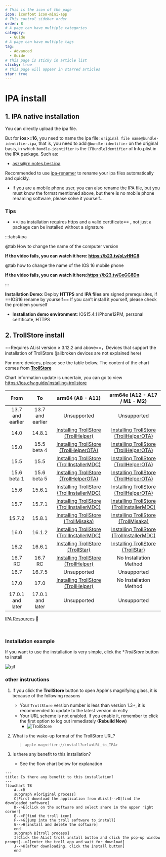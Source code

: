 ```yaml
---
# This is the icon of the page
icon: iconfont icon-mini-app
# This control sidebar order
order: 8
# A page can have multiple categories
category:
  - Guide
# A page can have multiple tags
tag:
  - Advanced
  - Guide
# this page is sticky in article list
sticky: true
# this page will appear in starred articles
star: true
---
```


# IPA install



## **1. IPA native installation**

You can directly upload the ipa file. 

But for **ios>=16**, you need to name the ipa file: `original file name@bundle-identifier.ipa`, that is, you need to add `@bundle-identifier` on the original basis, in which `bundle-identifier` is the `CFBundleIdentifier` of Info.plist in the IPA package. Such as:

- aszs@rn.notes.best.ipa

Recommended to use [ipa-renamer](https://github.com/Xhofe/ipa-renamer) to rename your ipa files automatically and quickly.

- If you are a mobile phone user, you can also rename the IPA file, but you must know the format mentioned above, but there is no mobile phone renaming software, please solve it yourself...

### **Tips**

-  ==.ipa installation requires https and a valid certificate== , not just a package can be installed without a signature

:::tabs#ipa

@tab How to change the name of the computer version

<BiliBili bvid="BV1bT411N7tT" ratio="16:9" low-quality no-danmaku />

**If the video fails, you can watch it here: https://b23.tv/oLvHHC8**

@tab how to change the name of the IOS 16 mobile phone

<BiliBili bvid="BV1kX4y1X7vo"/>

**If the video fails, you can watch it here:https://b23.tv/GxGG8Dn**

:::



**Installation Demo**: Deploy **HTTPS** and **IPA files** are signed prerequisites, if ==IOS16 rename by yourself== If you can’t install it yourself, please check the problem yourself

- **Installation demo environment**: IOS15.4.1 iPhone12PM, personal certificate, HTTPS

<ArtPlayer 
  src="https://hub.onmicrosoft.cn/public/video/weibo?uid=7821998556&cursor=4870951244144255&raw=true&no_cache=false" 
/>





## **2. TrollStore install**

 ==Requires AList version ≥ 3.12.2 and above==，Devices that support the installation of TrollStore (jailbroken devices are not explained here)

For more devices, please see the table below. The content of the chart comes from [**TrollStore**](https://github.com/opa334/TrollStore)

Chart information update is uncertain, you can go to view <i class="fa-regular fa-hand-point-right" style="color: #B197FC;"></i>  https://ios.cfw.guide/installing-trollstore

|       From       |        To        |                       arm64 (A8 - A11)                       |                 arm64e (A12 - A17 / M1 - M2)                 |
| :--------------: | :--------------: | :----------------------------------------------------------: | :----------------------------------------------------------: |
| 13.7 and earlier | 13.7 and earlier |                         Unsupported                          |                         Unsupported                          |
|       14.0       |      14.8.1      | [Installing TrollStore (TrollHelper)](https://ios.cfw.guide/installing-trollhelper) | [Installing TrollStore (TrollHelperOTA)](https://ios.cfw.guide/installing-trollhelperota) |
|       15.0       |   15.5 beta 4    | [Installing TrollStore (TrollHelperOTA)](https://ios.cfw.guide/installing-trollhelperota) | [Installing TrollStore (TrollHelperOTA)](https://ios.cfw.guide/installing-trollhelperota) |
|       15.5       |       15.5       | [Installing TrollStore (TrollInstallerMDC)](https://ios.cfw.guide/installing-trollhelper-mdc) | [Installing TrollStore (TrollHelperOTA)](https://ios.cfw.guide/installing-trollhelperota) |
|   15.6 beta 1    |   15.6 beta 5    | [Installing TrollStore (TrollHelperOTA)](https://ios.cfw.guide/installing-trollhelperota) | [Installing TrollStore (TrollHelperOTA)](https://ios.cfw.guide/installing-trollhelperota) |
|       15.6       |      15.6.1      | [Installing TrollStore (TrollInstallerMDC)](https://ios.cfw.guide/installing-trollhelper-mdc) | [Installing TrollStore (TrollHelperOTA)](https://ios.cfw.guide/installing-trollhelperota) |
|       15.7       |      15.7.1      | [Installing TrollStore (TrollInstallerMDC)](https://ios.cfw.guide/installing-trollhelper-mdc) | [Installing TrollStore (TrollInstallerMDC)](https://ios.cfw.guide/installing-trollhelper-mdc) |
|      15.7.2      |      15.8.1      | [Installing TrollStore (TrollMisaka)](https://ios.cfw.guide/installing-trollhelper-trollmisaka) | [Installing TrollStore (TrollMisaka)](https://ios.cfw.guide/installing-trollhelper-trollmisaka) |
|       16.0       |      16.1.2      | [Installing TrollStore (TrollInstallerMDC)](https://ios.cfw.guide/installing-trollhelper-mdc) | [Installing TrollStore (TrollInstallerMDC)](https://ios.cfw.guide/installing-trollhelper-mdc) |
|       16.2       |      16.6.1      | [Installing TrollStore (TrollStar)](https://ios.cfw.guide/installing-trollhelper-trollstar) | [Installing TrollStore (TrollStar)](https://ios.cfw.guide/installing-trollhelper-trollstar) |
|     16.7 RC      |     16.7 RC      | [Installing TrollStore (TrollHelper)](https://ios.cfw.guide/installing-trollhelper) |                    No Installation Method                    |
|       16.7       |      16.7.5      |                         Unsupported                          |                         Unsupported                          |
|       17.0       |       17.0       | [Installing TrollStore (TrollHelper)](https://ios.cfw.guide/installing-trollhelper) |                    No Installation Method                    |
| 17.0.1 and later | 17.0.1 and later |                         Unsupported                          |                         Unsupported                          |

<span><a href="https://www.alipan.com/s/Z3mrsfdFY5h"><i class="fa-solid fa-party-horn fa-shake" style="color: #74C0FC;"></i> IPA Resources</a></span> :gift:

<br/>



### **Installation example**

If you want to use the installation is very simple, click the **TrollStore* button to install

![gif](https://pic.rmb.bdstatic.com/bjh/ff1e47ebc1efe5a907dbfffabf4d5f67.gif)



### **other instructions**

1. If you click the **TrollStore** button to open Apple's magnifying glass, it is because of the following reasons

    - Your `TrollStore` version number is less than version 1.3+, it is recommended to update to the latest version directly
    - Your URL scheme is not enabled. If you enable it, remember to click the first option to log out immediately **(Rebuild Now)**
      - ![TrollStore](/img/advanced/TrollStore.jpg)

2. What is the wake-up format of the TrollStore URL?

    > `apple-magnifier://install?url=<URL_to_IPA>`

3. Is there any benefit to this installation?

    - See the flow chart below for explanation


```mermaid
---
title: Is there any benefit to this installation?
---
flowchart TB
    A-->B
    subgraph A[original process]
    C[First download the application from AList]-->D[find the downloaded software]
    D-->E[click on the software and select share in the upper right corner]
    E-->F[find the troll icon]
    F-->G[jump into the troll software to install]
    G-->H[install and delete the software]
    end
    subgraph B[troll process]
    I[Click the AList troll install button and click the pop-up window prompt]-->J[enter the troll app and wait for download]
    J-->K[after downloading, click the install button]
    end
```